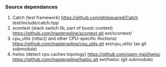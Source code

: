 ### Source dependances

1. Catch (test framework) https://github.com/philsquared/Catch
   test/include/catch.hpp
2. scontext (stack switch lib, part of boost::context)
   https://github.com/masterspline/scontext.git
   ext/scontext/
3. cpu_utils (rdtsc() and other CPU-specific finctions)
   https://github.com/masterspline/cpu_utils.git
   ext/cpu_utils/ (as git submodule)
4. hwloc (detect cpu caches topology) https://github.com/open-mpi/hwloc
   https://github.com/masterspline/hwloc.git
   ext/hwloc (git submodule)
